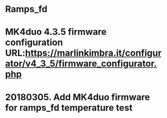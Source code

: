 # Ramps_fd
# MK4duo 4.3.5 firmware configuration URL:https://marlinkimbra.it/configurator/v4_3_5/firmware_configurator.php
# 20180305. Add MK4duo firmware for ramps_fd temperature test
# 
